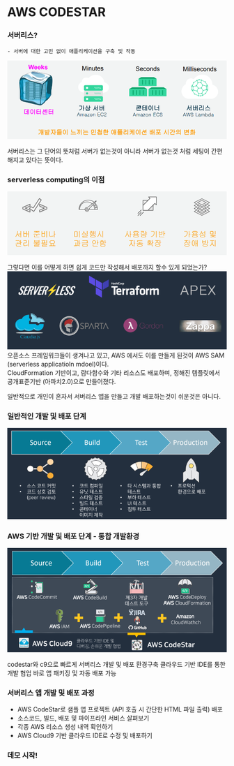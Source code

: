 AWS CODESTAR
=

### 서버리스?  
    - 서버에 대한 고민 없이 애플리케이션을 구축 및 작동  
    
![alt text](/images/serverless.PNG)  

서버리스는 그 단어의 뜻처럼 서버가 없는것이 아니라 서버가 없는것 처럼 세팅이 간편해지고 있다는 뜻이다.  

### serverless computing의 이점
![alt text](/images/positive.PNG)   

그렇다면 이를 어떻게 하면 쉽게 코드만 작성해서 배포까지 할수 있게 되었는가? 
![alt text](/images/framework.PNG)   
오픈소스 프레임워크들이 생겨나고 있고, AWS 에서도 이를 만들게 된것이 AWS SAM (serverless applicatioln mdoel)이다.   
CloudFormation 기반이고, 람다함수와 기타 리소스도 배포하며, 정해진 템플릿에서 공개표준기반 (아파치2.0)으로 만들어졌다.  

일반적으로 개인이 혼자서 서버리스 앱을 만들고 개발 배포하는것이 쉬운것은 아니다.   
### 일반적인 개발 및 배포 단계
![alt text](/images/normal.PNG)   
### AWS 기반 개발 및 배포 단계 - 통합 개발환경
![alt text](/images/aws_dev.PNG)   

codestar와 c9으로 빠르게 서버리스 개발 및 배포 환경구축
클라우드 기반 IDE를 통한 개발 협업
바로 앱 패키징 및 자동 배포 가능

### 서버리스 앱 개발 및 배포 과정 
* AWS CodeStar로 샘플 앱 프로젝트 (API 호출 시 간단한 HTML 파일 출력) 배포  
* 소스코드, 빌드, 배포 및 파이프라인 서비스 살펴보기
* 각종 AWS 리소스 생성 내역 확인하기
* AWS Cloud9 기반 클라우드 IDE로 수정 및 배포하기

### 데모 시작!

